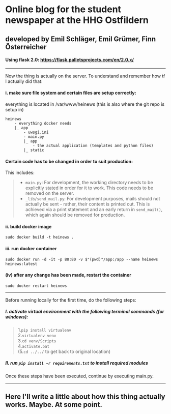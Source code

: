 # Online blog for the student newspaper at the HHG Ostfildern
## developed by Emil Schläger, Emil Grümer, Finn Österreicher
#### Using flask 2.0: https://flask.palletsprojects.com/en/2.0.x/

* * *
Now the thing is actually on the server. To understand and remember how tf I actually did that:
#### i. make sure file system and certain files are setup correctly:
everything is located in /var/www/heinews (this is also where the git repo is setup in)
```
heinews
    - everything docker needs
    |_ app
        - uwsgi.ini
        - main.py
        |_ app
            - the actual application (templates and python files)
        |_ static
```

#### Certain code has to be changed in order to suit production:
This includes:
> - `main.py`: For development, the working directory needs to be explicitly stated in order for it to work. This code needs to be removed on the server.<br>
> - `_lib/send_mail.py`: For development purposes, mails should not actually be sent - rather, their content is printed out. This is achieved via a print statement and an early return in `send_mail()`, which again should be removed for production.

#### ii. build docker image 
`sudo docker build -t heinews .`

#### iii. run docker container
`sudo docker run -d -it -p 80:80 -v $"(pwd)"/app:/app --name heinews heinews:latest`

#### (iv) after any change has been made, restart the container
`sudo docker restart heinews`

* * *
Before running locally for the first time, do the following steps: <br>
##### I. activate virtual environment with the following terminal commands (for windows):<br>
>1.`pip install virtualenv`<br>
>2.`virtualenv venv`<br>
>3.`cd venv/Scripts`<br>
>4.`activate.bat`<br>
>(5.`cd ../../` to get back to original location)<br>

##### II. run `pip install -r requirements.txt` to install required modules<br>

Once these steps have been executed, continue by executing main.py.

* * *
## Here I'll write a little about how this thing actually works. Maybe. At some point.
	
